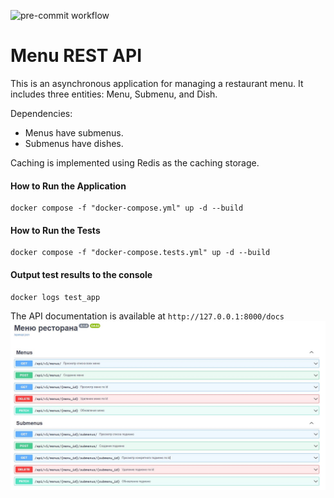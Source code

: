 ![pre-commit workflow](https://github.com/Shadowmoses1314/API_RESTAURANT_MENU_2/actions/workflows/pre-commit.yml/badge.svg)
# Menu REST API

This is an asynchronous application for managing a restaurant menu. It includes three entities: Menu, Submenu, and Dish.

Dependencies:
+ Menus have submenus.
+ Submenus have dishes.

Caching is implemented using Redis as the caching storage.

#### How to Run the Application
```
docker compose -f "docker-compose.yml" up -d --build
```
#### How to Run the Tests
```
docker compose -f "docker-compose.tests.yml" up -d --build
```

#### Output test results to the console
```
docker logs test_app
```


The API documentation is available at ```http://127.0.0.1:8000/docs```
![Image alt](https://github.com/Shadowmoses1314/API_RESTAURANT_MENU_2/raw/main/image_from_readme/api.JPG)
